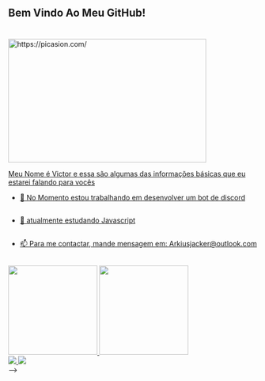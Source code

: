 ## **Bem Vindo Ao Meu GitHub!** <h1>

<div style=align:center> <a href="https://picasion.com/"><img src="https://i.picasion.com/pic92/0763922cdf60a9add607f26378aef732.gif" width="400" height="250" border="0" alt="https://picasion.com/" /> </div>

Meu Nome é Victor e essa são algumas das informações básicas que eu estarei falando para vocês

* 🔭 No Momento estou trabalhando em desenvolver um bot de discord <h2>
* 🌱 atualmente estudando Javascript <h2>
* 📫 Para me contactar, mande mensagem em: Arkiusjacker@outlook.com <h2>

<div style= justify-content>
<a href="https://github.com/ArkiusJacker">
<img height="180em" src="https://github-readme-stats.vercel.app/api?username=arkiusjacker&show_icons=true&theme=tokyonight"/>

<img height="180em" src="https://github-readme-stats.vercel.app/api/top-langs/?username=arkiusjacker&layout=compact&langs_count=16&theme=tokyonight"/>
</div>
<div>
<a href="https://www.youtube.com/@arkiusjacker5868" target="_blank"><img src="https://img.shields.io/badge/YouTube-FF0000?style=for-the-badge&logo=youtube&logoColor=white"> </a>
<a href="https://www.instagram.com/arkiusjacker/" target="_blank"><img src="https://img.shields.io/badge/Instagram-E4405F?style=for-the-badge&logo=instagram&logoColor=white"> </a>
  </div>
-->


